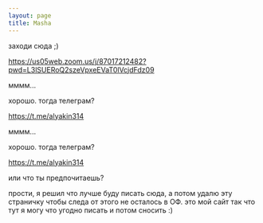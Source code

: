 ```yaml
---
layout: page
title: Masha
---
```


заходи сюда ;)

https://us05web.zoom.us/j/87017212482?pwd=L3lSUERoQ2szeVpxeEVaT0lVcjdFdz09


мммм...

хорошо. тогда телеграм?

https://t.me/alyakin314

мммм...

хорошо. тогда телеграм?

https://t.me/alyakin314

или что ты предпочитаешь?

прости, я решил что лучше буду писать сюда, а потом удалю эту страничку чтобы следа от этого не осталось в ОФ. это мой сайт так что тут я могу что угодно писать и потом сносить :)



